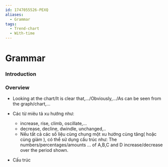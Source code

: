 ```yaml
---
id: 1747055526-PEXQ
aliases:
  - Grammar
tags:
  - Trend-chart
  - With-time
---
```


# Grammar


### Introduction

### Overview

- Looking at the chart/It is clear that,.../Obviously,.../As can be seen from the graph/chart,...

- Các từ miêu tả xu hướng như:
    - increase, rise, climb, oscillate,...
    - decrease, decline, dwindle, unchanged,..
    - Nếu tất cả các số liệu cùng chung một xu hướng cùng tăng( hoặc cùng giảm ), có thể sử dụng cấu trúc như: The numbers/percentages/amounts ... of A,B,C and D increase/decrease over the period shown.

- Cấu trúc 

